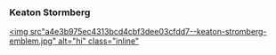 ### Keaton Stormberg
[<img src"a4e3b975ec4313bcd4cbf3dee03cfdd7--keaton-stromberg-emblem.jpg" alt="hi" class="inline"](Emblem3.md)
